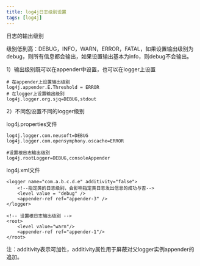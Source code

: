 ```yaml
---
title: log4j日志级别设置
tags: [log4j]
---
```


日志的输出级别

级别低到高：DEBUG，INFO，WARN，ERROR，FATAL，如果设置输出级别为debug，则所有信息都会输出，如果设置输出基本为info，则debug不会输出。

1）输出级别既可以在appender中设置，也可以在logger上设置

```
# 在appender上设置输出级别
log4j.appender.E.Threshold = ERROR
# 在logger上设置输出级别
log4j.logger.org.sjq=DEBUG,stdout
```

2）不同包设置不同的logger级别

log4j.properties文件

```
log4j.logger.com.neusoft=DEBUG
log4j.logger.com.opensymphony.oscache=ERROR

#设置根日志输出级别
log4j.rootLogger=DEBUG,consoleAppender
```

log4j.xml文件

```
<logger name="com.a.b.c.d.e" additivity="false">
    <!--指定类的日志级别，会影响指定类日志发出信息的成功与否-->
    <level value = "debug" />
    <appender-ref ref="appender-3" />
</logger>

<!-- 设置根日志输出级别 -->
<root>
    <level value="warn"/>
    <appender-ref ref="appender-1"/>
</root>
```

注：additivity表示可加性，additivity属性用于屏蔽对父logger实例appender的追加。